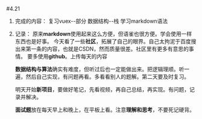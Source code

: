 #4.21
1. 完成的内容：
   复习vuex--部分
   数据结构--栈
   学习markdown语法

2. 记录：
   原来**markdown**使用起来这么方便，但语雀也很方便。学会使用一样东西也是好事。
   今天看了一些**社区**，拓展了自己的眼界。自己太拘泥于百度搜出来第一条的内容，也就是CSDN，然而质量很差。社区里有更多有意思的事情。
   要多使用**github**。上传每天的内容

   **数据结构与算法**确实有难度，但听过后也一定能做出来。把逻辑理顺。听一遍，然后自己实现，有问题再看。多看看别人的题解。第二天要及时复习。

   明天开始**新项目**，要做好笔记，先看视频，再自己总结，再实现。有问题，记录并解决。

   **面试题**放在每天早上和晚上，在平板上看。注意**理解和思考**，不要死记硬背。


